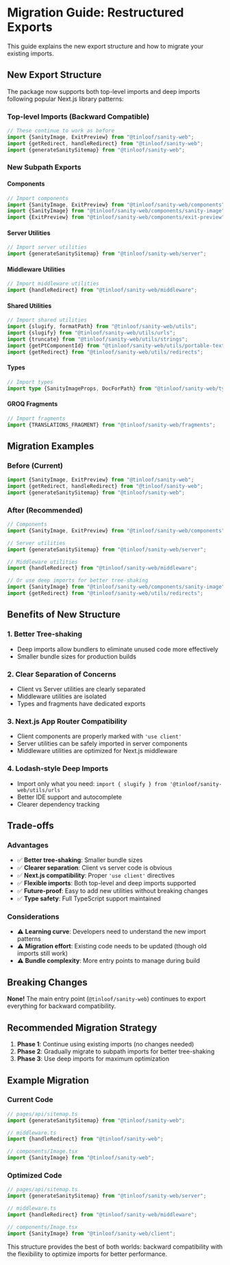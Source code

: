 # Migration Guide: Restructured Exports

This guide explains the new export structure and how to migrate your existing imports.

## New Export Structure

The package now supports both top-level imports and deep imports following popular Next.js library patterns:

### Top-level Imports (Backward Compatible)

```typescript
// These continue to work as before
import {SanityImage, ExitPreview} from "@tinloof/sanity-web";
import {getRedirect, handleRedirect} from "@tinloof/sanity-web";
import {generateSanitySitemap} from "@tinloof/sanity-web";
```

### New Subpath Exports

#### Components

```typescript
// Import components
import {SanityImage, ExitPreview} from "@tinloof/sanity-web/components";
import {SanityImage} from "@tinloof/sanity-web/components/sanity-image";
import {ExitPreview} from "@tinloof/sanity-web/components/exit-preview";
```

#### Server Utilities

```typescript
// Import server utilities
import {generateSanitySitemap} from "@tinloof/sanity-web/server";
```

#### Middleware Utilities

```typescript
// Import middleware utilities
import {handleRedirect} from "@tinloof/sanity-web/middleware";
```

#### Shared Utilities

```typescript
// Import shared utilities
import {slugify, formatPath} from "@tinloof/sanity-web/utils";
import {slugify} from "@tinloof/sanity-web/utils/urls";
import {truncate} from "@tinloof/sanity-web/utils/strings";
import {getPtComponentId} from "@tinloof/sanity-web/utils/portable-text";
import {getRedirect} from "@tinloof/sanity-web/utils/redirects";
```

#### Types

```typescript
// Import types
import type {SanityImageProps, DocForPath} from "@tinloof/sanity-web/types";
```

#### GROQ Fragments

```typescript
// Import fragments
import {TRANSLATIONS_FRAGMENT} from "@tinloof/sanity-web/fragments";
```

## Migration Examples

### Before (Current)

```typescript
import {SanityImage, ExitPreview} from "@tinloof/sanity-web";
import {getRedirect, handleRedirect} from "@tinloof/sanity-web";
import {generateSanitySitemap} from "@tinloof/sanity-web";
```

### After (Recommended)

```typescript
// Components
import {SanityImage, ExitPreview} from "@tinloof/sanity-web/components";

// Server utilities
import {generateSanitySitemap} from "@tinloof/sanity-web/server";

// Middleware utilities
import {handleRedirect} from "@tinloof/sanity-web/middleware";

// Or use deep imports for better tree-shaking
import {SanityImage} from "@tinloof/sanity-web/components/sanity-image";
import {getRedirect} from "@tinloof/sanity-web/utils/redirects";
```

## Benefits of New Structure

### 1. **Better Tree-shaking**

- Deep imports allow bundlers to eliminate unused code more effectively
- Smaller bundle sizes for production builds

### 2. **Clear Separation of Concerns**

- Client vs Server utilities are clearly separated
- Middleware utilities are isolated
- Types and fragments have dedicated exports

### 3. **Next.js App Router Compatibility**

- Client components are properly marked with `'use client'`
- Server utilities can be safely imported in server components
- Middleware utilities are optimized for Next.js middleware

### 4. **Lodash-style Deep Imports**

- Import only what you need: `import { slugify } from '@tinloof/sanity-web/utils/urls'`
- Better IDE support and autocomplete
- Clearer dependency tracking

## Trade-offs

### Advantages

- ✅ **Better tree-shaking**: Smaller bundle sizes
- ✅ **Clearer separation**: Client vs server code is obvious
- ✅ **Next.js compatibility**: Proper `'use client'` directives
- ✅ **Flexible imports**: Both top-level and deep imports supported
- ✅ **Future-proof**: Easy to add new utilities without breaking changes
- ✅ **Type safety**: Full TypeScript support maintained

### Considerations

- ⚠️ **Learning curve**: Developers need to understand the new import patterns
- ⚠️ **Migration effort**: Existing code needs to be updated (though old imports still work)
- ⚠️ **Bundle complexity**: More entry points to manage during build

## Breaking Changes

**None!** The main entry point (`@tinloof/sanity-web`) continues to export everything for backward compatibility.

## Recommended Migration Strategy

1. **Phase 1**: Continue using existing imports (no changes needed)
2. **Phase 2**: Gradually migrate to subpath imports for better tree-shaking
3. **Phase 3**: Use deep imports for maximum optimization

## Example Migration

### Current Code

```typescript
// pages/api/sitemap.ts
import {generateSanitySitemap} from "@tinloof/sanity-web";

// middleware.ts
import {handleRedirect} from "@tinloof/sanity-web";

// components/Image.tsx
import {SanityImage} from "@tinloof/sanity-web";
```

### Optimized Code

```typescript
// pages/api/sitemap.ts
import {generateSanitySitemap} from "@tinloof/sanity-web/server";

// middleware.ts
import {handleRedirect} from "@tinloof/sanity-web/middleware";

// components/Image.tsx
import {SanityImage} from "@tinloof/sanity-web/client";
```

This structure provides the best of both worlds: backward compatibility with the flexibility to optimize imports for better performance.
